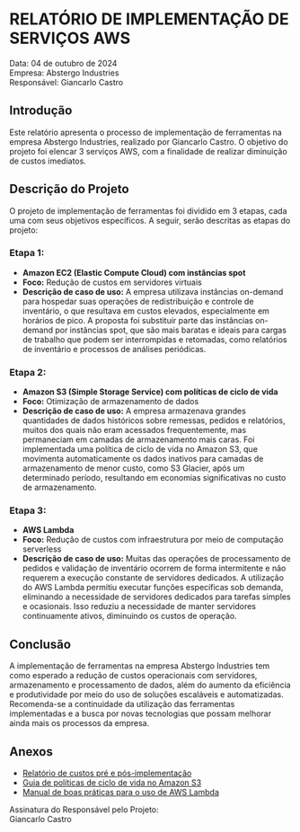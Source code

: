 # RELATÓRIO DE IMPLEMENTAÇÃO DE SERVIÇOS AWS

Data: 04 de outubro de 2024  
Empresa: Abstergo Industries  
Responsável: Giancarlo Castro  

## Introdução
Este relatório apresenta o processo de implementação de ferramentas na empresa Abstergo Industries, realizado por Giancarlo Castro. O objetivo do projeto foi elencar 3 serviços AWS, com a finalidade de realizar diminuição de custos imediatos.

## Descrição do Projeto
O projeto de implementação de ferramentas foi dividido em 3 etapas, cada uma com seus objetivos específicos. A seguir, serão descritas as etapas do projeto:

### Etapa 1:
- **Amazon EC2 (Elastic Compute Cloud) com instâncias spot**
- **Foco:** Redução de custos em servidores virtuais
- **Descrição de caso de uso:** 
  A empresa utilizava instâncias on-demand para hospedar suas operações de redistribuição e controle de inventário, o que resultava em custos elevados, especialmente em horários de pico. A proposta foi substituir parte das instâncias on-demand por instâncias spot, que são mais baratas e ideais para cargas de trabalho que podem ser interrompidas e retomadas, como relatórios de inventário e processos de análises periódicas.

### Etapa 2:
- **Amazon S3 (Simple Storage Service) com políticas de ciclo de vida**
- **Foco:** Otimização de armazenamento de dados
- **Descrição de caso de uso:** 
  A empresa armazenava grandes quantidades de dados históricos sobre remessas, pedidos e relatórios, muitos dos quais não eram acessados frequentemente, mas permaneciam em camadas de armazenamento mais caras. Foi implementada uma política de ciclo de vida no Amazon S3, que movimenta automaticamente os dados inativos para camadas de armazenamento de menor custo, como S3 Glacier, após um determinado período, resultando em economias significativas no custo de armazenamento.

### Etapa 3:
- **AWS Lambda**
- **Foco:** Redução de custos com infraestrutura por meio de computação serverless
- **Descrição de caso de uso:** 
  Muitas das operações de processamento de pedidos e validação de inventário ocorrem de forma intermitente e não requerem a execução constante de servidores dedicados. A utilização do AWS Lambda permitiu executar funções específicas sob demanda, eliminando a necessidade de servidores dedicados para tarefas simples e ocasionais. Isso reduziu a necessidade de manter servidores continuamente ativos, diminuindo os custos de operação.

## Conclusão
A implementação de ferramentas na empresa Abstergo Industries tem como esperado a redução de custos operacionais com servidores, armazenamento e processamento de dados, além do aumento da eficiência e produtividade por meio do uso de soluções escaláveis e automatizadas. Recomenda-se a continuidade da utilização das ferramentas implementadas e a busca por novas tecnologias que possam melhorar ainda mais os processos da empresa.

## Anexos
- [Relatório de custos pré e pós-implementação](https://aws.amazon.com/pricing/)
- [Guia de políticas de ciclo de vida no Amazon S3](https://docs.aws.amazon.com/AmazonS3/latest/userguide/lifecycle-configuration-examples.html)
- [Manual de boas práticas para o uso de AWS Lambda](https://docs.aws.amazon.com/lambda/latest/dg/best-practices.html)

Assinatura do Responsável pelo Projeto:  
Giancarlo Castro
